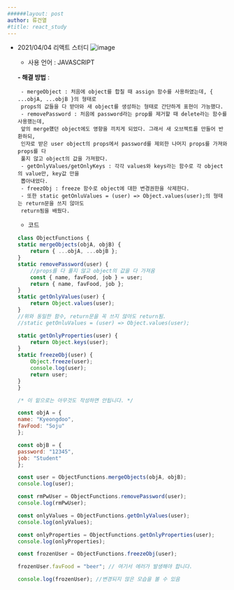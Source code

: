```yaml
---
######layout: post
author: 류건열
#title: react_study
---
```



-  2021/04/04 리액트 스터디
![image](https://user-images.githubusercontent.com/34560965/113511192-91961880-9599-11eb-8f26-1e0d3fd340ca.png)
    - 사용 언어 : JAVASCRIPT

    **- 해결 방법** : 
        
        - mergeObject : 처음에 object를 합칠 때 assign 함수를 사용하였는데, { ...objA, ...objB }의 형태로
        props의 값들을 다 받아와 새 object를 생성하는 형태로 간단하게 표현이 가능했다.
        - removePassword : 처음에 password라는 prop를 제거할 때 delete라는 함수를 사용했는데,
        앞의 merge헀던 object에도 영향을 끼치게 되었다. 그래서 새 오브젝트를 만들어 반환하되,
        인자로 받은 user object의 props에서 password를 제외한 나머지 props를 가져와 props를 다 
        풀지 않고 object의 값을 가져왔다.
        - getOnlyValues/getOnlyKeys : 각각 values와 keys라는 함수로 각 object의 value만, key값 만을
        뽑아내었다.
        - freezObj : freeze 함수로 object에 대한 변경권한을 삭제한다.
        - 또한 static getOnluValues = (user) => Object.values(user);의 형태는 return문을 쓰지 않아도
        return됨을 배웠다.
        

    - 코드	

    ```javascript
    class ObjectFunctions {
    static mergeObjects(objA, objB) {
        return { ...objA, ...objB };
    }
    static removePassword(user) {
        //props를 다 풀지 않고 object의 값을 다 가져옴
        const { name, favFood, job } = user;
        return { name, favFood, job };
    }
    static getOnlyValues(user) {
        return Object.values(user);
    }
    //위와 동일한 함수, return문을 꼭 쓰지 않아도 return됨.
    //static getOnluValues = (user) => Object.values(user);

    static getOnlyProperties(user) {
        return Object.keys(user);
    }
    static freezeObj(user) {
        Object.freeze(user);
        console.log(user);
        return user;
    }
    }

    /* 이 밑으로는 아무것도 작성하면 안됩니다. */

    const objA = {
    name: "Kyeongdoo",
    favFood: "Soju"
    };

    const objB = {
    password: "12345",
    job: "Student"
    };

    const user = ObjectFunctions.mergeObjects(objA, objB);
    console.log(user);

    const rmPwUser = ObjectFunctions.removePassword(user);
    console.log(rmPwUser);

    const onlyValues = ObjectFunctions.getOnlyValues(user);
    console.log(onlyValues);

    const onlyProperties = ObjectFunctions.getOnlyProperties(user);
    console.log(onlyProperties);

    const frozenUser = ObjectFunctions.freezeObj(user);

    frozenUser.favFood = "beer"; // 여기서 에러가 발생해야 합니다.

    console.log(frozenUser); //변경되지 않은 모습을 볼 수 있음

    ```
